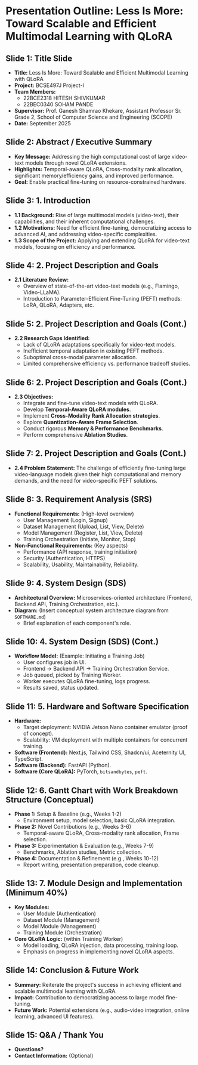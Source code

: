 # Presentation Outline: Less Is More: Toward Scalable and Efficient Multimodal Learning with QLoRA

## Slide 1: Title Slide
-   **Title:** Less Is More: Toward Scalable and Efficient Multimodal Learning with QLoRA
-   **Project:** BCSE497J Project-I
-   **Team Members:**
    -   22BCE2318 HITESH SHIVKUMAR
    -   22BEC0340 SOHAM PANDE
-   **Supervisor:** Prof. Ganesh Shamrao Khekare, Assistant Professor Sr. Grade 2, School of Computer Science and Engineering (SCOPE)
-   **Date:** September 2025

## Slide 2: Abstract / Executive Summary
-   **Key Message:** Addressing the high computational cost of large video-text models through novel QLoRA extensions.
-   **Highlights:** Temporal-aware QLoRA, Cross-modality rank allocation, significant memory/efficiency gains, and improved performance.
-   **Goal:** Enable practical fine-tuning on resource-constrained hardware.

## Slide 3: 1. Introduction
-   **1.1 Background:** Rise of large multimodal models (video-text), their capabilities, and their inherent computational challenges.
-   **1.2 Motivations:** Need for efficient fine-tuning, democratizing access to advanced AI, and addressing video-specific complexities.
-   **1.3 Scope of the Project:** Applying and extending QLoRA for video-text models, focusing on efficiency and performance.

## Slide 4: 2. Project Description and Goals
-   **2.1 Literature Review:**
    -   Overview of state-of-the-art video-text models (e.g., Flamingo, Video-LLaMA).
    -   Introduction to Parameter-Efficient Fine-Tuning (PEFT) methods: LoRA, QLoRA, Adapters, etc.

## Slide 5: 2. Project Description and Goals (Cont.)
-   **2.2 Research Gaps Identified:**
    -   Lack of QLoRA adaptations specifically for video-text models.
    -   Inefficient temporal adaptation in existing PEFT methods.
    -   Suboptimal cross-modal parameter allocation.
    -   Limited comprehensive efficiency vs. performance tradeoff studies.

## Slide 6: 2. Project Description and Goals (Cont.)
-   **2.3 Objectives:**
    -   Integrate and fine-tune video-text models with QLoRA.
    -   Develop **Temporal-Aware QLoRA modules**.
    -   Implement **Cross-Modality Rank Allocation strategies**.
    -   Explore **Quantization-Aware Frame Selection**.
    -   Conduct rigorous **Memory & Performance Benchmarks**.
    -   Perform comprehensive **Ablation Studies**.

## Slide 7: 2. Project Description and Goals (Cont.)
-   **2.4 Problem Statement:** The challenge of efficiently fine-tuning large video-language models given their high computational and memory demands, and the need for video-specific PEFT solutions.

## Slide 8: 3. Requirement Analysis (SRS)
-   **Functional Requirements:** (High-level overview)
    -   User Management (Login, Signup)
    -   Dataset Management (Upload, List, View, Delete)
    -   Model Management (Register, List, View, Delete)
    -   Training Orchestration (Initiate, Monitor, Stop)
-   **Non-Functional Requirements:** (Key aspects)
    -   Performance (API response, training initiation)
    -   Security (Authentication, HTTPS)
    -   Scalability, Usability, Maintainability, Reliability.

## Slide 9: 4. System Design (SDS)
-   **Architectural Overview:** Microservices-oriented architecture (Frontend, Backend API, Training Orchestration, etc.).
-   **Diagram:** (Insert conceptual system architecture diagram from `SOFTWARE.md`)
    -   Brief explanation of each component's role.

## Slide 10: 4. System Design (SDS) (Cont.)
-   **Workflow Model:** (Example: Initiating a Training Job)
    -   User configures job in UI.
    -   Frontend -> Backend API -> Training Orchestration Service.
    -   Job queued, picked by Training Worker.
    -   Worker executes QLoRA fine-tuning, logs progress.
    -   Results saved, status updated.

## Slide 11: 5. Hardware and Software Specification
-   **Hardware:**
    -   Target deployment: NVIDIA Jetson Nano container emulator (proof of concept).
    -   Scalability: VM deployment with multiple containers for concurrent training.
-   **Software (Frontend):** Next.js, Tailwind CSS, Shadcn/ui, Aceternity UI, TypeScript.
-   **Software (Backend):** FastAPI (Python).
-   **Software (Core QLoRA):** PyTorch, `bitsandbytes`, `peft`.

## Slide 12: 6. Gantt Chart with Work Breakdown Structure (Conceptual)
-   **Phase 1:** Setup & Baseline (e.g., Weeks 1-2)
    -   Environment setup, model selection, basic QLoRA integration.
-   **Phase 2:** Novel Contributions (e.g., Weeks 3-6)
    -   Temporal-aware QLoRA, Cross-modality rank allocation, Frame selection.
-   **Phase 3:** Experimentation & Evaluation (e.g., Weeks 7-9)
    -   Benchmarks, Ablation studies, Metric collection.
-   **Phase 4:** Documentation & Refinement (e.g., Weeks 10-12)
    -   Report writing, presentation preparation, code cleanup.

## Slide 13: 7. Module Design and Implementation (Minimum 40%)
-   **Key Modules:**
    -   User Module (Authentication)
    -   Dataset Module (Management)
    -   Model Module (Management)
    -   Training Module (Orchestration)
-   **Core QLoRA Logic:** (within Training Worker)
    -   Model loading, QLoRA injection, data processing, training loop.
    -   Emphasis on progress in implementing novel QLoRA aspects.

## Slide 14: Conclusion & Future Work
-   **Summary:** Reiterate the project's success in achieving efficient and scalable multimodal learning with QLoRA.
-   **Impact:** Contribution to democratizing access to large model fine-tuning.
-   **Future Work:** Potential extensions (e.g., audio-video integration, online learning, advanced UI features).

## Slide 15: Q&A / Thank You
-   **Questions?**
-   **Contact Information:** (Optional)
